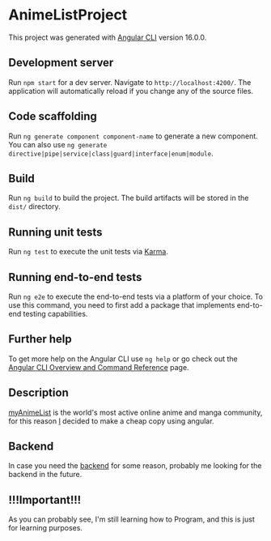 # AnimeListProject

This project was generated with [Angular CLI](https://github.com/angular/angular-cli) version 16.0.0.

## Development server

Run `npm start` for a dev server. Navigate to `http://localhost:4200/`. The application will automatically reload if you change any of the source files.

## Code scaffolding

Run `ng generate component component-name` to generate a new component. You can also use `ng generate directive|pipe|service|class|guard|interface|enum|module`.

## Build

Run `ng build` to build the project. The build artifacts will be stored in the `dist/` directory.

## Running unit tests

Run `ng test` to execute the unit tests via [Karma](https://karma-runner.github.io).

## Running end-to-end tests

Run `ng e2e` to execute the end-to-end tests via a platform of your choice. To use this command, you need to first add a package that implements end-to-end testing capabilities.

## Further help

To get more help on the Angular CLI use `ng help` or go check out the [Angular CLI Overview and Command Reference](https://angular.io/cli) page.

## Description

[myAnimeList](https://myanimelist.net) is the world's most active online anime and manga community, for this reason [I](https://github.com/gabrielMeloBatista/) decided to make a cheap copy using angular.

## Backend

In case you need the [backend](https://github.com/GabrielMeloBatista/OutraAtividadeo) for some reason, probably me looking for the backend in the future.

## !!!Important!!!

As you can probably see, I'm still learning how to Program, and this is just for learning purposes.
